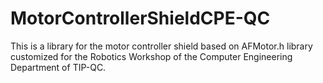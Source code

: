 # MotorControllerShieldCPE-QC
This is a library for the motor controller shield based on AFMotor.h library customized for the Robotics Workshop of the Computer Engineering Department of TIP-QC.

